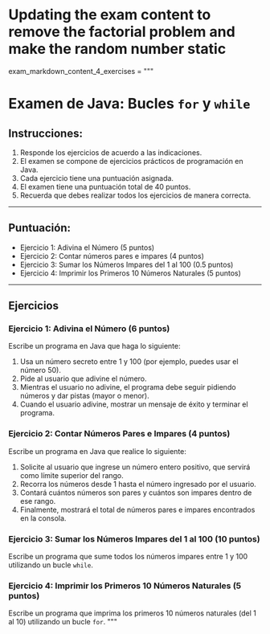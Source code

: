 # Updating the exam content to remove the factorial problem and make the random number static

exam_markdown_content_4_exercises = """
# Examen de Java: Bucles `for` y `while`

## Instrucciones:
1. Responde los ejercicios de acuerdo a las indicaciones.
2. El examen se compone de ejercicios prácticos de programación en Java.
3. Cada ejercicio tiene una puntuación asignada.
4. El examen tiene una puntuación total de 40 puntos.
5. Recuerda que debes realizar todos los ejercicios de manera correcta.

---

## Puntuación:

- Ejercicio 1: Adivina el Número (5 puntos)
- Ejercicio 2: Contar números pares e impares (4 puntos)
- Ejercicio 3: Sumar los Números Impares del 1 al 100 (0.5 puntos)
- Ejercicio 4: Imprimir los Primeros 10 Números Naturales (5 puntos)


---

## Ejercicios

### Ejercicio 1: Adivina el Número (6 puntos)

Escribe un programa en Java que haga lo siguiente:
1. Usa un número secreto entre 1 y 100 (por ejemplo, puedes usar el número 50).
2. Pide al usuario que adivine el número.
3. Mientras el usuario no adivine, el programa debe seguir pidiendo números y dar pistas (mayor o menor).
4. Cuando el usuario adivine, mostrar un mensaje de éxito y terminar el programa.

### Ejercicio 2: Contar Números Pares e Impares (4 puntos)

Escribe un programa en Java que realice lo siguiente:
1. Solicite al usuario que ingrese un número entero positivo, que servirá como límite superior del rango.
2. Recorra los números desde 1 hasta el número ingresado por el usuario.
3. Contará cuántos números son pares y cuántos son impares dentro de ese rango.
4. Finalmente, mostrará el total de números pares e impares encontrados en la consola.

### Ejercicio 3: Sumar los Números Impares del 1 al 100 (10 puntos)

Escribe un programa que sume todos los números impares entre 1 y 100 utilizando un bucle `while`.

### Ejercicio 4: Imprimir los Primeros 10 Números Naturales (5 puntos)

Escribe un programa que imprima los primeros 10 números naturales (del 1 al 10) utilizando un bucle `for`.
"""


